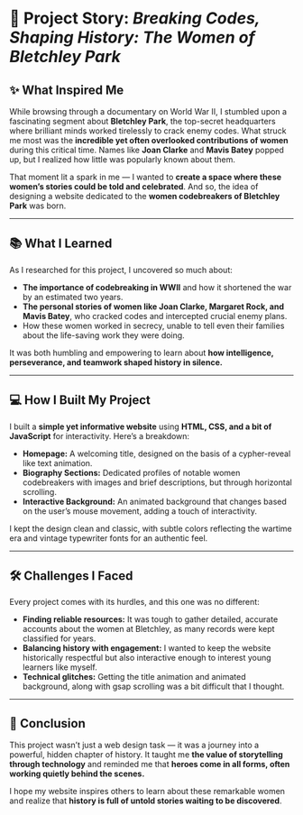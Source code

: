 # 📖 Project Story: *Breaking Codes, Shaping History: The Women of Bletchley Park*

## ✨ What Inspired Me

While browsing through a documentary on World War II, I stumbled upon a fascinating segment about **Bletchley Park**, the top-secret headquarters where brilliant minds worked tirelessly to crack enemy codes. What struck me most was the **incredible yet often overlooked contributions of women** during this critical time. Names like **Joan Clarke** and **Mavis Batey** popped up, but I realized how little was popularly known about them.

That moment lit a spark in me — I wanted to **create a space where these women’s stories could be told and celebrated**. And so, the idea of designing a website dedicated to the **women codebreakers of Bletchley Park** was born.

---

## 📚 What I Learned

As I researched for this project, I uncovered so much about:

- **The importance of codebreaking in WWII** and how it shortened the war by an estimated two years.
- **The personal stories of women like Joan Clarke, Margaret Rock, and Mavis Batey**, who cracked codes and intercepted crucial enemy plans.
- How these women worked in secrecy, unable to tell even their families about the life-saving work they were doing.

It was both humbling and empowering to learn about **how intelligence, perseverance, and teamwork shaped history in silence.**

---

## 💻 How I Built My Project

I built a **simple yet informative website** using **HTML, CSS, and a bit of JavaScript** for interactivity. Here’s a breakdown:

- **Homepage:** A welcoming title, designed on the basis of a cypher-reveal like text animation.
- **Biography Sections:** Dedicated profiles of notable women codebreakers with images and brief descriptions, but through horizontal scrolling.
- **Interactive Background:** An animated background that changes based on the user’s mouse movement, adding a touch of interactivity.

I kept the design clean and classic, with subtle colors reflecting the wartime era and vintage typewriter fonts for an authentic feel.

---

## 🛠️ Challenges I Faced

Every project comes with its hurdles, and this one was no different:

- **Finding reliable resources:** It was tough to gather detailed, accurate accounts about the women at Bletchley, as many records were kept classified for years.
- **Balancing history with engagement:** I wanted to keep the website historically respectful but also interactive enough to interest young learners like myself.
- **Technical glitches:** Getting the title animation and animated background, along with gsap scrolling was a bit difficult that I thought.

---

## 🌟 Conclusion

This project wasn’t just a web design task — it was a journey into a powerful, hidden chapter of history. It taught me **the value of storytelling through technology** and reminded me that **heroes come in all forms, often working quietly behind the scenes.**

I hope my website inspires others to learn about these remarkable women and realize that **history is full of untold stories waiting to be discovered**.
